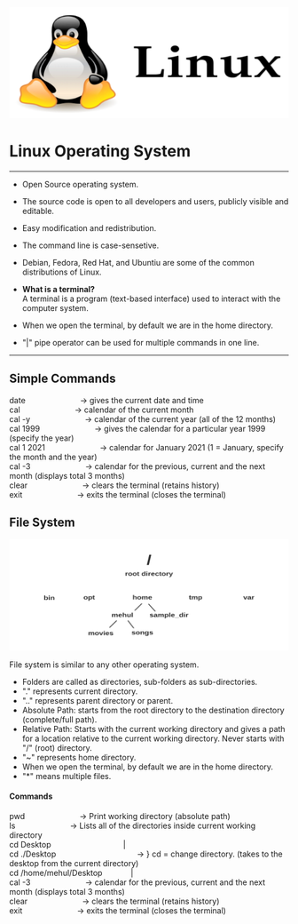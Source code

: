 <img src="logo.png"  width="600" height="200">    
  

# Linux Operating System    
  
   
---
+ Open Source operating system.    
+ The source code is open to all developers and users, publicly visible and editable. 
+ Easy modification and redistribution.
+ The command line is case-sensetive.    
+ Debian, Fedora, Red Hat, and Ubuntiu are some of the common distributions of Linux.   

+ **What is a terminal?**    
A terminal is a program (text-based interface) used to interact with the computer system.      
  
+ When we open the terminal, by default we are in the home directory.
+ "|" pipe operator can be used for multiple commands in one line. 
---   

## Simple Commands    
date &nbsp; &nbsp; &nbsp; &nbsp; &nbsp; &nbsp; &nbsp; &nbsp; &nbsp; &nbsp; &nbsp; &nbsp; -> gives the current date and time    
cal &nbsp; &nbsp; &nbsp; &nbsp; &nbsp; &nbsp; &nbsp; &nbsp; &nbsp; &nbsp; &nbsp; &nbsp; -> calendar of the current month       
cal -y &nbsp; &nbsp; &nbsp; &nbsp; &nbsp; &nbsp; &nbsp; &nbsp; &nbsp; &nbsp; &nbsp; &nbsp; -> calendar of the current year (all of the 12 months)    
cal 1999 &nbsp; &nbsp; &nbsp; &nbsp; &nbsp; &nbsp; &nbsp; &nbsp; &nbsp; &nbsp; &nbsp; &nbsp; -> gives the calendar for a particular year 1999 (specify the year)      
cal 1 2021 &nbsp; &nbsp; &nbsp; &nbsp; &nbsp; &nbsp; &nbsp; &nbsp; &nbsp; &nbsp; &nbsp; &nbsp; -> calendar for January 2021 (1 = January, specify the month and the year)  
cal -3 &nbsp; &nbsp; &nbsp; &nbsp; &nbsp; &nbsp; &nbsp; &nbsp; &nbsp; &nbsp; &nbsp; &nbsp; -> calendar for the previous, current and the next month (displays total 3 months)  
clear &nbsp; &nbsp; &nbsp; &nbsp; &nbsp; &nbsp; &nbsp; &nbsp; &nbsp; &nbsp; &nbsp; &nbsp;  -> clears the terminal (retains history)    
exit &nbsp; &nbsp; &nbsp; &nbsp; &nbsp; &nbsp; &nbsp; &nbsp; &nbsp; &nbsp; &nbsp; &nbsp;  -> exits the terminal (closes the terminal)    

   
## File System       

<img src="file_structure.png"  width="600" height="200">      

 File system is similar to any other operating system.    
 + Folders are called as directories, sub-folders as sub-directories.         
 + "." represents current directory.    
 + ".." represents parent directory or parent.     
 + Absolute Path: starts from the root directory to the destination directory (complete/full path).      
 + Relative Path: Starts with the current working directory and gives a path for a location relative to the current working directory. Never starts with "/" (root) directory.        
 + "~" represents home directory.
 + When we open the terminal, by default we are in the home directory.
 + "*" means multiple files.   

       
#### Commands   
  
pwd &nbsp; &nbsp; &nbsp; &nbsp; &nbsp; &nbsp; &nbsp; &nbsp; &nbsp; &nbsp; &nbsp; &nbsp; -> Print working directory (absolute path)       
ls &nbsp; &nbsp; &nbsp; &nbsp; &nbsp; &nbsp; &nbsp; &nbsp; &nbsp; &nbsp; &nbsp; &nbsp; -> Lists all of the directories inside current working directory      
cd Desktop &nbsp; &nbsp; &nbsp; &nbsp; &nbsp; &nbsp; &nbsp; &nbsp; &nbsp; &nbsp; &nbsp; &nbsp;  &nbsp; &nbsp; &nbsp; &nbsp; |    
cd ./Desktop &nbsp; &nbsp; &nbsp; &nbsp; &nbsp; &nbsp; &nbsp; &nbsp; &nbsp; &nbsp; &nbsp; &nbsp; &nbsp; &nbsp;  &nbsp; &nbsp; &nbsp; &nbsp; -> } cd = change directory. (takes to the desktop from the current directory)  
cd /home/mehul/Desktop &nbsp; &nbsp; &nbsp; &nbsp; &nbsp; &nbsp; |      
cal -3 &nbsp; &nbsp; &nbsp; &nbsp; &nbsp; &nbsp; &nbsp; &nbsp; &nbsp; &nbsp; &nbsp; &nbsp; -> calendar for the previous, current and the next month (displays total 3 months)  
clear &nbsp; &nbsp; &nbsp; &nbsp; &nbsp; &nbsp; &nbsp; &nbsp; &nbsp; &nbsp; &nbsp; &nbsp;  -> clears the terminal (retains history)    
exit &nbsp; &nbsp; &nbsp; &nbsp; &nbsp; &nbsp; &nbsp; &nbsp; &nbsp; &nbsp; &nbsp; &nbsp;  -> exits the terminal (closes the terminal)      
  
